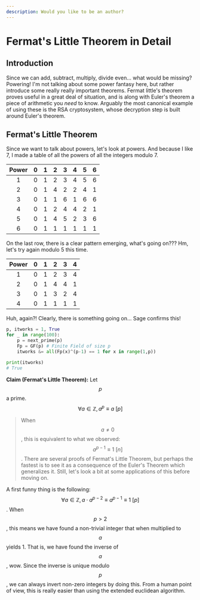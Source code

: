 ```yaml
---
description: Would you like to be an author?
---
```


# Fermat's Little Theorem in Detail

## Introduction

Since we can add, subtract, multiply, divide even... what would be missing? Powering! I'm not talking about some power fantasy here, but rather introduce some really really important theorems. Fermat little's theorem proves useful in a great deal of situation, and is along with Euler's theorem a piece of arithmetic you _need_ to know. Arguably the most canonical example of using these is the RSA cryptosystem, whose decryption step is built around Euler's theorem.

## Fermat's Little Theorem

Since we want to talk about powers, let's look at powers. And because I like 7, I made a table of all the powers of all the integers modulo 7.

| Power | 0 | 1 | 2 | 3 | 4 | 5 | 6 |
| :---: | :---: | :---: | :---: | :---: | :---: | :---: | :---: |
| 1 | 0 | 1 | 2 | 3 | 4 | 5 | 6 |
| 2 | 0 | 1 | 4 | 2 | 2 | 4 | 1 |
| 3 | 0 | 1 | 1 | 6 | 1 | 6 | 6 |
| 4 | 0 | 1 | 2 | 4 | 4 | 2 | 1 |
| 5 | 0 | 1 | 4 | 5 | 2 | 3 | 6 |
| 6 | 0 | 1 | 1 | 1 | 1 | 1 | 1 |

On the last row, there is a clear pattern emerging, what's going on??? Hm, let's try again modulo 5 this time.

| Power | 0 | 1 | 2 | 3 | 4 |
| :---: | :---: | :---: | :---: | :---: | :---: |
| 1 | 0 | 1 | 2 | 3 | 4 |
| 2 | 0 | 1 | 4 | 4 | 1 |
| 3 | 0 | 1 | 3 | 2 | 4 |
| 4 | 0 | 1 | 1 | 1 | 1 |

Huh, again?! Clearly, there is something going on... Sage confirms this!

```python
p, itworks = 1, True
for _ in range(100):
    p = next_prime(p)
    Fp = GF(p) # Finite Field of size p
    itworks &= all(Fp(x)^(p-1) == 1 for x in range(1,p))

print(itworks)
# True
```

**Claim \(Fermat's Little Theorem\):** Let$$p$$a prime.$$\forall a\in\mathbb Z, a^p\equiv a~[p]$$

> When$$a\neq 0$$, this is equivalent to what we observed:$$a^{p-1}\equiv 1~[n]$$. There are several proofs of Fermat's Little Theorem, but perhaps the fastest is to see it as a consequence of the Euler's Theorem which generalizes it. Still, let's look a bit at some applications of this before moving on.

A first funny thing is the following:$$\forall a\in\mathbb Z, a\cdot a^{p-2}\equiv a^{p-1}\equiv 1~[p]$$. When$$p>2$$, this means we have found a non-trivial integer that when multiplied to$$a$$yields 1. That is, we have found the inverse of$$a$$, wow. Since the inverse is unique modulo$$p$$, we can always invert non-zero integers by doing this. From a human point of view, this is really easier than using the extended euclidean algorithm.



